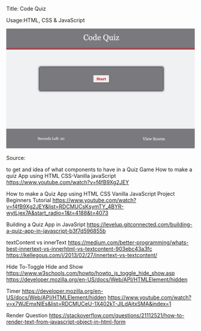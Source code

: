 Title: Code Quiz

Usage:HTML, CSS & JavaScript

















![GitHub](assets/screenshot.png)


Source:

to get and idea of what components to have in a Quiz Game
How to make a quiz App using HTML CSS-Vanilla javaScript
https://www.youtube.com/watch?v=f4fB9Xg2JEY

How to make a Quiz App using HTML CSS  Vanilla JavaScript Project Beginners Tutorial
https://www.youtube.com/watch?v=f4fB9Xg2JEY&list=RDCMUCsKsymTY_4BYR-wytLjex7A&start_radio=1&t=4188&t=4073

Building a Quiz App in JavaSript
https://levelup.gitconnected.com/building-a-quiz-app-in-javascript-b3f7d596855b


textContent vs innerText
https://medium.com/better-programming/whats-best-innertext-vs-innerhtml-vs-textcontent-903ebc43a3fc
https://kellegous.com/j/2013/02/27/innertext-vs-textcontent/

Hide To-Toggle Hide and Show
https://www.w3schools.com/howto/howto_js_toggle_hide_show.asp
https://developer.mozilla.org/en-US/docs/Web/API/HTMLElement/hidden

Timer
https://developer.mozilla.org/en-US/docs/Web/API/HTMLElement/hidden
https://www.youtube.com/watch?v=x7WJEmxNlEs&list=RDCMUCeU-1X402kT-JlLdAitxSMA&index=1

Render Question
https://stackoverflow.com/questions/21112521/how-to-render-text-from-javascript-object-in-html-form